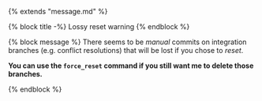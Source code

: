 {% extends "message.md" %}

{% block title -%}
Lossy reset warning
{% endblock %}

{% block message %}
There seems to be *manual* commits on integration branches (e.g. conflict
resolutions) that will be lost if you chose to *reset*.

**You can use the `force_reset` command if you still want me
to delete those branches.**

{% endblock %}
